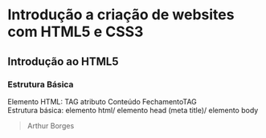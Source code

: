 # Introdução a criação de websites com HTML5 e CSS3

## Introdução ao HTML5

### Estrutura Básica
Elemento HTML: TAG atributo Conteúdo FechamentoTAG  
Estrutura básica: elemento html/ elemento head (meta title)/ elemento body  

> <!DOCTYPE html>
> <html>
>   <head>
>     <meta charset="utf-8">
>     <title> Arthur Borges </title>
>   </head>
>   <body>
>     Arthur Borges
>   </body>
> </html>
